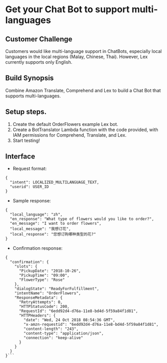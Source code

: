 # Get your Chat Bot to support multi-languages

## Customer Challenge
Customers would like multi-language support in ChatBots, especially local languages in the local regions (Malay, Chinese, Thai). However, Lex currently supports only English.

## Build Synopsis
Combine Amazon Translate, Comprehend and Lex to build a Chat Bot that supports multi-languages.

## Setup steps.
1. Create the default OrderFlowers example Lex bot. 
2. Create a BotTranslator Lambda function with the code provided, with IAM permissions for Comprehend, Translate, and Lex. 
3. Start testing!

## Interface

* Request format:
```
{
  "intent": LOCALIZED_MULTILANGUAGE_TEXT,
  "userid": USER_ID
}
```

* Sample response:
```
{
  "local_language": "zh",
  "en_response": "What type of flowers would you like to order?",
  "en_message": "I want to order flowers",
  "local_message": "我想订花",
  "local_response": "您想订购哪种类型的花?"
}
```

* Confirmation response:
```
{
  "confirmation": {
    "slots": {
      "PickupDate": "2018-10-26",
      "PickupTime": "09:00",
      "FlowerType": "Rose"
    },
    "dialogState": "ReadyForFulfillment",
    "intentName": "OrderFlowers",
    "ResponseMetadata": {
      "RetryAttempts": 0,
      "HTTPStatusCode": 200,
      "RequestId": "6edd92d4-d76a-11e8-bd4d-5f59a84f1d81",
      "HTTPHeaders": {
        "date": "Wed, 24 Oct 2018 08:54:36 GMT",
        "x-amzn-requestid": "6edd92d4-d76a-11e8-bd4d-5f59a84f1d81",
        "content-length": "243",
        "content-type": "application/json",
        "connection": "keep-alive"
      }
    }
  }
}```
